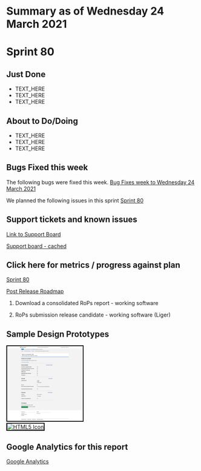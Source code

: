 # Summary as of Wednesday 24 March 2021 

# Sprint 80

## Just Done
* TEXT_HERE
* TEXT_HERE
* TEXT_HERE

## About to Do/Doing
* TEXT_HERE
* TEXT_HERE
* TEXT_HERE

## Bugs Fixed this week
The following bugs were fixed this week.
[Bug Fixes week to Wednesday 24 March 2021](graphs/bugs24032021.png)

We planned the following issues in this sprint 
[Sprint 80](graphs/sprint24032021.png)

## Support tickets and known issues
[Link to Support Board](https://collaboration.homeoffice.gov.uk/jira/secure/RapidBoard.jspa?rapidView=1717&selectedIssue=ASSB-253)

[Support board - cached](graphs/supportBoard24032021.png)

## Click here for metrics / progress against plan
[Sprint 80](graphs/progress24032021.png)

[Post Release Roadmap](graphs/roadmap24032021.png)

1. Download a consolidated RoPs report - working software

1. RoPs submission release candidate - working software (Liger)

## Sample Design Prototypes
<a href="graphs/proto1_24032021.png"><img src="graphs/proto1_24032021.png" alt="HTML5 Icon" width="200" style="border:2px solid black"></a>
<br>
<a href="graphs/proto2_24032021.png"><img src="graphs/proto2_24032021.png" alt="HTML5 Icon" width="200" style="border:2px solid black"></a>
<br>


## Google Analytics for this report
[Google Analytics](graphs/GA24032021.png)

